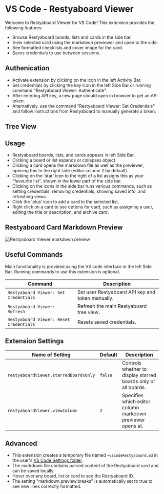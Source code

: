 # VS Code - Restyaboard Viewer

Welcome to Restyaboard Viewer for VS Code! This extension provides the following features:

- Browse Restyaboard boards, lists and cards in the side bar.
- View selected card using the markdown previewer and open to the side.
- See formatted checklists and cover image for the card.
- Saves credentials to use between sessions.

## Authenication

- Activate extension by clicking on the icon in the left Activity Bar.
- Set credentials by clicking the key icon in the left Side Bar or running command "Restyaboard Viewer: Authenticate".
- After entering API key, a new page should open in browser to get an API token.
- Alternatively, use the command "Restyaboard Viewer: Set Credentials" and follow instructions from Restyaboard to manually generate a token.

## Tree View



## Usage

- Restyaboard boards, lists, and cards appears in left Side Bar.
- Clicking a board or list expands or collapses object.
- Clicking a card opens the markdown file as well as the previewer, opening this to the right side (editor column 2 by default).
- Clicking on the 'star' icon to the right of a list assigns this as your "favourite list", shown in the lower part of the side bar.
- Clicking on the icons in the side bar runs various commands, such as setting credentials, removing credentials, showing saved info, and refreshing views.
- Click the 'plus' icon to add a card to the selected list.
- Right click on a card to see options for card, such as assigning a user, editing the title or description, and archive card.

## Restyaboard Card Markdown Preview

<img src="https://raw.githubusercontent.com/Ho-Wan/vscode-trello-viewer/master/images/readme/screenshot1v2-markdown-preview.png" alt="Restyaboard Viewer markdown preview">

## Useful Commands

Main functionality is provided using the VS code interface in the left Side Bar. Running commands to use this extension is optional.

Command | Description
--- | ---
```Restyaboard Viewer: Set Credentials``` | Set user Restyaboard API key and token manually.
```Restyaboard Viewer: Refresh``` | Refresh the main Restyaboard tree view.
```Restyaboard Viewer: Reset Credentials``` | Resets saved credentials.

## Extension Settings

Name of Setting | Default | Description
--- | --- | ---
```restyaboardViewer.starredBoardsOnly``` | ```false``` | Controls whether to display starred boards only or all boards.
```restyaboardViewer.viewColumn``` | ```2``` | Specifies which editor column markdown previewer opens at.

## Advanced

- This extension creates a temporary file named `~vscodeRestyaboard.md` in the user's [VS Code Settings folder](https://code.visualstudio.com/docs/getstarted/settings#_settings-file-locations).
- The markdown file contains parsed content of the Restyaboard card and can be saved locally.
- Hover over any board, list or card to see the Restyaboard ID.
- The setting "markdown.preview.breaks" is automatically set to true to see new lines correctly formatted.

